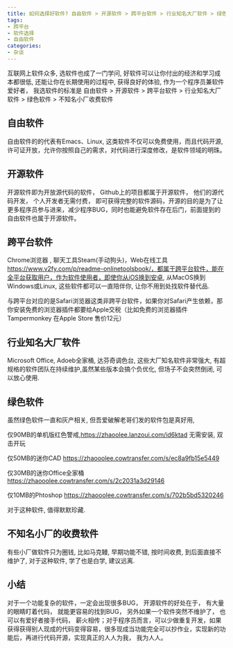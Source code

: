 ```yaml
---
title: 如何选择好软件? 自由软件 > 开源软件 > 跨平台软件 > 行业知名大厂软件 > 绿色软件 > 不知名小厂收费软件
tags: 
- 跨平台
- 软件选择
- 自由软件
categories:
- 杂谈
---
```




互联网上软件众多, 选软件也成了一门学问, 好软件可以让你付出的经济和学习成本都很低, 还能让你在长期使用的过程中, 获得良好的体验, 作为一个程序员兼软件爱好者， 我选软件的标准是 自由软件 > 开源软件 > 跨平台软件 > 行业知名大厂软件 > 绿色软件 > 不知名小厂收费软件



## 自由软件



自由软件的的代表有Emacs、Linux,  这类软件不仅可以免费使用，而且代码开源,  许可证开放，允许你按照自己的需求，对代码进行深度修改，是软件领域的明珠。



## 开源软件



开源软件即为开放源代码的软件， Github上的项目都属于开源软件， 他们的源代码开发， 个人开发者无需付费， 即可获得完整的软件源码，开源的目的是为了让更多程序员参与进来，减少程序BUG，同时也能避免软件存在后门，前面提到的自由软件也属于开源软件。



## 跨平台软件



Chrome浏览器 , 聊天工具Steam(手动狗头)，Web在线工具 https://www.v2fy.com/p/readme-onlinetoolsbook/，都属于跨平台软件，能在全平台获取用户，作为软件使用者，即使你从iOS换到安卓, 从MacOS换到Windows或Linux, 这些软件都可以一直陪伴你, 让你不用到处找软件替代品.



与跨平台对应的是Safari浏览器这类非跨平台软件，如果你对Safari产生依赖，那你安装免费的浏览器插件都要给Apple交税（比如免费的浏览器插件Tampermonkey 在Apple Store 售价12元）





## 行业知名大厂软件



Microsoft Office, Adoeb全家桶, 达芬奇调色台, 这些大厂知名软件非常强大, 有超规格的软件团队在持续维护,虽然某些版本会搞个负优化, 但场子不会突然倒闭, 可以放心使用.





## 绿色软件



虽然绿色软件一直和灰产相关, 但吾爱破解老哥们发的软件包是真好用, 



仅90MB的单机版红色警戒,https://zhaoolee.lanzoui.com/id6ktad 无需安装, 双击开玩

仅50MB的迷你CAD https://zhaooolee.cowtransfer.com/s/ec8a9fb15e5449

仅30MB的迷你Office全家桶 https://zhaooolee.cowtransfer.com/s/2c2031a3d29146 

仅10MB的Phtoshop  https://zhaooolee.cowtransfer.com/s/702b5bd5320246



对于这种软件, 值得默默珍藏.



## 不知名小厂的收费软件



有些小厂做软件只为圈钱, 比如马克鳗, 早期功能不错, 按时间收费, 到后面直接不维护了, 对于这种软件, 学了也是白学, 建议远离.



## 小结



对于一个功能复杂的软件，一定会出现很多BUG， 开源软件的好处在于， 有大量的眼睛盯着代码， 就能更容易的找到BUG， 另外如果一个软件突然不维护了， 也可以有爱好者接手代码， 薪火相传；对于程序员而言，可以少做重复开发，如果获得获得别人现成的代码变得容易，很多现成当功能完全可以抄作业，实现新的功能后，再进行代码开源，实现真正的人人为我， 我为人人。

